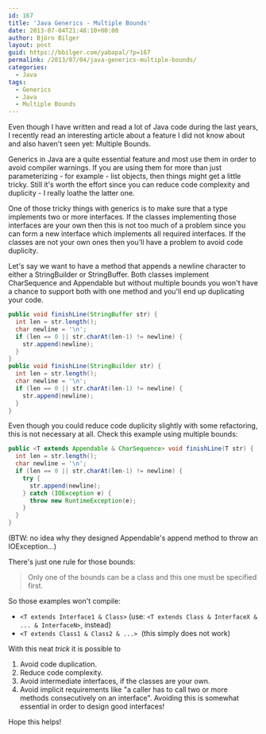 ```yaml
---
id: 167
title: 'Java Generics - Multiple Bounds'
date: 2013-07-04T21:48:10+00:00
author: Björn Bilger
layout: post
guid: https://bbilger.com/yabapal/?p=167
permalink: /2013/07/04/java-generics-multiple-bounds/
categories:
  - Java
tags:
  - Generics
  - Java
  - Multiple Bounds
---
```

Even though I have written and read a lot of Java code during the last years, I recently read an interesting article about a feature I did not know about and also haven't seen yet: Multiple Bounds.

Generics in Java are a quite essential feature and most use them in order to avoid compiler warnings. If you are using them for more than just parameterizing - for example - list objects, then things might get a little tricky. Still it's worth the effort since you can reduce code complexity and duplicity - I really loathe the latter one.

One of those tricky things with generics is to make sure that a type implements two or more interfaces. If the classes implementing those interfaces are your own then this is not too much of a problem since you can form a new interface which implements all required interfaces. If the classes are not your own ones then you'll have a problem to avoid code duplicity.

<!--more-->

Let's say we want to have a method that appends a newline character to either a StringBuilder or StringBuffer. Both classes implement CharSequence and Appendable but without multiple bounds you won't have a chance to support both with one method and you'll end up duplicating your code.

``` java
public void finishLine(StringBuffer str) {
  int len = str.length();
  char newline = '\n';
  if (len == 0 || str.charAt(len-1) != newline) {
    str.append(newline);
  }
}
public void finishLine(StringBuilder str) {
  int len = str.length();
  char newline = '\n';
  if (len == 0 || str.charAt(len-1) != newline) {
    str.append(newline);
  }
}
```

Even though you could reduce code duplicity slightly with some refactoring, this is not necessary at all. Check this example using multiple bounds:

``` java
public <T extends Appendable & CharSequence> void finishLine(T str) {
  int len = str.length();
  char newline = '\n';
  if (len == 0 || str.charAt(len-1) != newline) {
    try {
      str.append(newline);
    } catch (IOException e) {
      throw new RuntimeException(e);
    }
  }
}
```

(BTW: no idea why they designed Appendable's append method to throw an IOException...)

There's just one rule for those bounds:

> Only one of the bounds can be a class and this one must be specified first.

So those examples won't compile:

  * `<T extends Interface1 & Class>` (use: `<T extends Class & InterfaceX & ... & InterfaceN>`, instead)
  * `<T extends Class1 & Class2 & ...>`  (this simply does not work)

With this neat *trick* it is possible to

  1. Avoid code duplication.
  2. Reduce code complexity.
  3. Avoid intermediate interfaces, if the classes are your own.
  4. Avoid implicit requirements like "a caller has to call two or more methods consecutively on an interface". Avoiding this is somewhat essential in order to design good interfaces!

Hope this helps!
